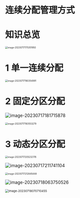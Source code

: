 # 连续分配管理方式



# 知识总览

<img src="https://cvp.oss-cn-shanghai.aliyuncs.com/picgo/202307171753050.png" alt="image-20230717175351950" style="zoom:50%;" />

# 1 单一连续分配

<img src="https://cvp.oss-cn-shanghai.aliyuncs.com/picgo/202307171803113.png" alt="image-20230717180354991" style="zoom:50%;" />

# 2 固定分区分配

![image-20230717181715878](https://cvp.oss-cn-shanghai.aliyuncs.com/picgo/202307171817056.png)

<img src="https://cvp.oss-cn-shanghai.aliyuncs.com/picgo/202307171835442.png" alt="image-20230717183553279" style="zoom:50%;" />

# 3 动态分区分配

<img src="https://cvp.oss-cn-shanghai.aliyuncs.com/picgo/202307172052302.png" alt="image-20230717205232176" style="zoom:50%;" />

![image-20230717211741104](https://cvp.oss-cn-shanghai.aliyuncs.com/picgo/202307172117250.png)

<img src="https://cvp.oss-cn-shanghai.aliyuncs.com/picgo/202307172128582.png" alt="image-20230717212845448" style="zoom:50%;" />

![image-20230718063750526](https://cvp.oss-cn-shanghai.aliyuncs.com/picgo/202307180637782.png)

<img src="https://cvp.oss-cn-shanghai.aliyuncs.com/picgo/202307180707639.png" alt="image-20230718070710455" style="zoom: 67%;" />
